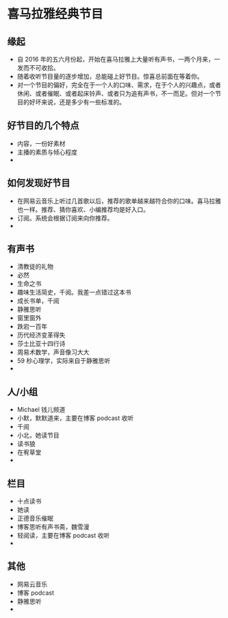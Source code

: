 
喜马拉雅经典节目
===

缘起
---
* 自 2016 年的五六月份起，开始在喜马拉雅上大量听有声书，一两个月来，一发而不可收拾。
* 随着收听节目量的逐步增加，总能碰上好节目。惊喜总前面在等着你。
* 对一个节目的偏好，完全在于一个人的口味、需求，在于个人的兴趣点，或者休闲、或者催眠、或者起床铃声、或者只为追有声书，不一而足。但对一个节目的好坏来说，还是多少有一些标准的。  

好节目的几个特点
---
* 内容，一份好素材
* 主播的素质与倾心程度
* 

如何发现好节目
---
* 在网易云音乐上听过几首歌以后，推荐的歌单越来越符合你的口味。喜马拉雅也一样。推荐、猜你喜欢、小编推荐均是好入口。
* 订阅。系统会根据订阅来向你推荐。
* 

有声书
---
* 清教徒的礼物
* 必然
* 生命之书
* 趣味生活简史，千阅。我差一点错过这本书
* 成长书单，千阅
* 静雅思听
* 窗里窗外
* 跌宕一百年
* 历代经济变革得失
* 莎士比亚十四行诗
* 周易术数学，声音像习大大
* 59 秒心理学，实际来自于静雅思听
* 

人/小组
---
* Michael 钱儿频道
* 小默，默默道来，主要在博客 podcast 收听
* 千阅
* 小北，她读节目
* 读书狼
* 在宥草堂
* 

栏目
---
* 十点读书
* 她读
* 正德音乐催眠
* 博客思听有声书斋，魏雪漫
* 轻阅读，主要在博客 podcast 收听
* 

其他
---
* 网易云音乐
* 博客 podcast
* 静雅思听
* 



